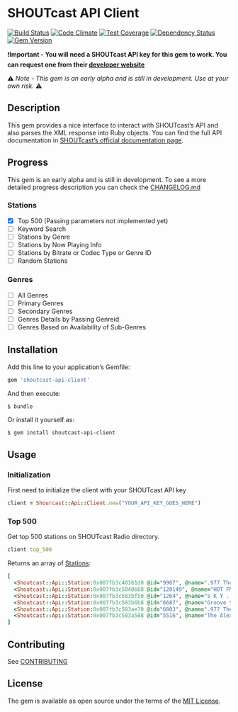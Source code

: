 # SHOUTcast API Client
[![Build Status](https://travis-ci.org/marcferna/shoutcast-api-client.svg?branch=master)](https://travis-ci.org/marcferna/shoutcast-api-client) [![Code Climate](https://codeclimate.com/github/marcferna/shoutcast-api-client/badges/gpa.svg)](https://codeclimate.com/github/marcferna/shoutcast-api-client) [![Test Coverage](https://codeclimate.com/github/marcferna/shoutcast-api-client/badges/coverage.svg)](https://codeclimate.com/github/marcferna/shoutcast-api-client/coverage) [![Dependency Status](https://gemnasium.com/badges/github.com/marcferna/shoutcast-api-client.svg)](https://gemnasium.com/github.com/marcferna/shoutcast-api-client) [![Gem Version](https://badge.fury.io/rb/shoutcast-api-client.svg)](https://badge.fury.io/rb/shoutcast-api-client)

:exclamation:**Important - You will need a SHOUTcast API key for this gem to work. You can request one from their [developer website](https://www.shoutcast.com/Developer)**

:warning:  *Note - This gem is an early alpha and is still in development. Use at your own risk.*  :warning:

## Description
This gem provides a nice interface to interact with SHOUTcast’s API and also parses the XML response into Ruby objects.
You can find the full API documentation in [SHOUTcast’s official documentation page](http://wiki.winamp.com/wiki/SHOUTcast_Radio_Directory_API).

## Progress
This gem is an early alpha and is still in development. To see a more detailed
progress description you can check the [CHANGELOG.md](CHANGELOG.md)

### Stations

- [x] Top 500 (Passing parameters not implemented yet)
- [ ] Keyword Search
- [ ] Stations by Genre
- [ ] Stations by Now Playing Info
- [ ] Stations by Bitrate or Codec Type or Genre ID
- [ ] Random Stations

### Genres

- [ ] All Genres
- [ ] Primary Genres
- [ ] Secondary Genres
- [ ] Genres Details by Passing Genreid
- [ ] Genres Based on Availability of Sub-Genres

## Installation

Add this line to your application’s Gemfile:

```ruby
gem 'shoutcast-api-client'
```

And then execute:
```ruby
$ bundle
```
Or install it yourself as:
```
$ gem install shoutcast-api-client
```
## Usage

### Initialization

First need to initialize the client with your SHOUTcast API key

```ruby
client = Shourcast::Api::Client.new("YOUR_API_KEY_GOES_HERE")
```

### Top 500
Get top 500 stations on SHOUTcast Radio directory.
```ruby
client.top_500
```

Returns an array of [Stations](lib/shoutcast/api/station.rb):
```ruby
[
  <Shoutcast::Api::Station:0x007fb3c40361d0 @id="9907", @name=".977 The Hitz Channel-[SHOUTcast.com]", @mt="audio/mpeg", @br="128", @genres=["Pop Rock Top 40"], @ct="The Fray - You Found Me", @lc="4670", @logo=nil>,
  <Shoutcast::Api::Station:0x007fb3c5840b68 @id="120149", @name="HOT FM - Lebih Hangat Daripada Biasa : HOT fm-[SHOUTcast.com]", @mt="audio/mpeg", @br="24", @genres=["Malaysia Malay"], @ct="LELAKI IDAMAN MELLY_GOESLOW ", @lc="3961", @logo=nil>,
  <Shoutcast::Api::Station:0x007fb3c583bf50 @id="1264", @name="S K Y . F M - Absolutely Smooth Jazz - the world's smoothest jazz 24 hours a day-[SHOUTcast.com]", @mt="audio/mpeg", @br="96", @genres=["Soft Smooth Jazz"], @ct="Oli Silk - De-stress Signal", @lc="3507", @logo=nil>,
  <Shoutcast::Api::Station:0x007fb3c583b6b8 @id="6687", @name="Groove Salad: a nicely chilled plate of ambient beats and grooves. [SomaFM]-[SHOUTcast.com]", @mt="audio/mpeg", @br="128", @genres=["Ambient Chill"], @ct="Verbrilli Sound - Descender", @lc="2680", @logo=nil>,
  <Shoutcast::Api::Station:0x007fb3c583ae70 @id="6803", @name=".977 The 80s Channel-[SHOUTcast.com]", @mt="audio/mpeg", @br="128", @genres=["80s Pop Rock"], @ct="Starship - Nothing`s gonna stop us now (1987)", @lc="2192", @logo=nil>,
  <Shoutcast::Api::Station:0x007fb3c583a588 @id="5516", @name="The Alex Jones Show-[SHOUTcast.com]", @mt="audio/mpeg", @br="32", @genres=["Talk"], @ct="Refeed: Hour 1 (Listen by phone 512-646-5000)", @lc="1987", @logo=nil>
]
```


## Contributing

See [CONTRIBUTING](CONTRIBUTING.md)

## License

The gem is available as open source under the terms of the [MIT License](http://opensource.org/licenses/MIT).

